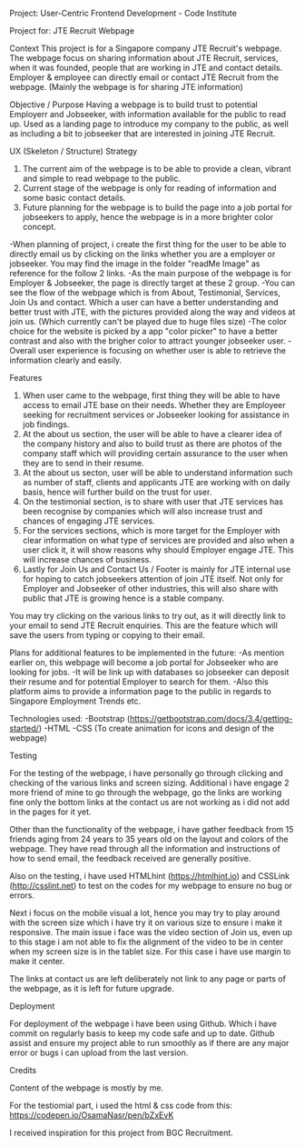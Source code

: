 Project: User-Centric Frontend Development - Code Institute

Project for: JTE Recruit Webpage

Context
This project is for a Singapore company JTE Recruit's webpage.
The webpage focus on sharing information about JTE Recruit, services, when it was founded, people that are working in JTE and contact details.
Employer & employee can directly email or contact JTE Recruit from the webpage. (Mainly the webpage is for sharing JTE information)

Objective / Purpose
Having a webpage is to build trust to potential Employerr and Jobseeker, with information available for the public to read up.
Used as a landing page to introduce my company to the public, as well as including a bit to jobseeker that are interested in joining JTE Recruit.


UX (Skeleton / Structure)
Strategy

1) The current aim of the webpage is to be able to provide a clean, vibrant and simple to read webpage to the public.
2) Current stage of the webpage is only for reading of information and some basic contact details.
3) Future planning for the webpage is to build the page into a job portal for jobseekers to apply, hence the webpage is in a more brighter color concept.

-When planning of project, i create the first thing for the user to be able to directly email us by clicking on the links whether you are a employer or jobseeker.
You may find the image in the folder "readMe Image" as reference for the follow 2 links.
-As the main purpose of the webpage is for Employer & Jobseeker, the page is directly target at these 2 group.
-You can see the flow of the webpage which is from About, Testimonial, Services, Join Us and contact.
Which a user can have a better understanding and better trust with JTE, with the pictures provided along the way and videos at join us. (Which currently can't be played due to huge files size)
-The color choice for the website is picked by a app "color picker" to have a better contrast and also with the brigher color to attract younger jobseeker user.
-Overall user experience is focusing on whether user is able to retrieve the information clearly and easily.


Features
1) When user came to the webpage, first thing they will be able to have access to email JTE base on their needs.
Whether they are Employeer seeking for recruitment services or Jobseeker looking for assistance in job findings.
2) At the about us section, the user will be able to have a clearer idea of the company history and also to build trust
as there are photos of the company staff which will providing certain assurance to the user when they are to send in their resume.
3) At the about us secton, user will be able to understand information such as number of staff, clients and applicants JTE
are working with on daily basis, hence will further build on the trust for user.
4) On the testimonial section, is to share with user that JTE services has been recognise by companies which will also increase
trust and chances of engaging JTE services.
5) For the services sections, which is more target for the Employer with clear information on what type of services are provided
and also when a user click it, it will show reasons why should Employer engage JTE. This will increase chances of business.
6) Lastly for Join Us and Contact Us / Footer is mainly for JTE internal use for hoping to catch jobseekers attention of join JTE itself.
Not only for Employer and Jobseeker of other industries, this will also share with public that JTE is growing hence is a stable company.

You may try clicking on the various links to try out, as it will directly link to your email to send JTE Recruit enquiries.
This are the feature which will save the users from typing or copying to their email.


Plans for additional features to be implemented in the future:
-As mention earlier on, this webpage will become a job portal for Jobseeker who are looking for jobs.
-It will be link up with databases so jobseeker can deposit their resume and for potential Employer to search for them.
-Also this platform aims to provide a information page to the public in regards to Singapore Employment Trends etc.

Technologies used:
-Bootstrap (https://getbootstrap.com/docs/3.4/getting-started/)
-HTML
-CSS (To create animation for icons and design of the webpage)


Testing

For the testing of the webpage, i have personally go through clicking and checking of the various links and screen sizing.
Additional i have engage 2 more friend of mine to go through the webpage, go the links are working fine only the bottom links at the contact us are not working as i did not add in the pages for it yet.

Other than the functionality of the webpage, i have gather feedback from 15 friends aging from 24 years to 35 years old on the layout and colors of the webpage.
They have read through all the information and instructions of how to send email, the feedback received are generally positive.

Also on the testing, i have used HTMLhint (https://htmlhint.io) and CSSLink (http://csslint.net) to test on the codes for my webpage to ensure no bug or errors.

Next i focus on the mobile visual a lot, hence you may try to play around with the screen size which i have try it on various size to ensure i make it responsive.
The main issue i face was the video section of Join us, even up to this stage i am not able to fix the alignment of the video to be in center when my screen size is in the tablet size.
For this case i have use margin to make it center.

The links at contact us are left deliberately not link to any page or parts of the webpage, as it is left for future upgrade.


Deployment

For deployment of the webpage i have been using Github.
Which i have commit on regularly basis to keep my code safe and up to date. Github assist and ensure my project able to run smoothly as if there are any major error or bugs i can upload from the last version.


Credits

Content of the webpage is mostly by me.

For the testiomial part, i used the html & css code from this:  https://codepen.io/OsamaNasr/pen/bZxEvK

I received inspiration for this project from BGC Recruitment.



